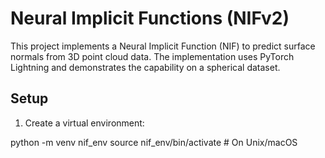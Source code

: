 # Neural Implicit Functions (NIFv2)

This project implements a Neural Implicit Function (NIF) to predict surface normals from 3D point cloud data. The implementation uses PyTorch Lightning and demonstrates the capability on a spherical dataset.

## Setup

1. Create a virtual environment:

python -m venv nif_env
source nif_env/bin/activate # On Unix/macOS
